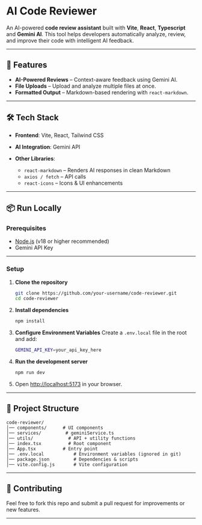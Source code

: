 # AI Code Reviewer

An AI-powered **code review assistant** built with **Vite**, **React**, **Typescript** and **Gemini AI**.
This tool helps developers automatically analyze, review, and improve their code with intelligent AI feedback.

---

## 🚀 Features

* **AI-Powered Reviews** – Context-aware feedback using Gemini AI.
* **File Uploads** – Upload and analyze multiple files at once.
* **Formatted Output** – Markdown-based rendering with `react-markdown`.

---

## 🛠️ Tech Stack

* **Frontend**: Vite, React, Tailwind CSS
* **AI Integration**: Gemini API
* **Other Libraries**:

  * `react-markdown` – Renders AI responses in clean Markdown
  * `axios / fetch` – API calls
  * `react-icons` – Icons & UI enhancements

---

## 📦 Run Locally

### Prerequisites

* [Node.js](https://nodejs.org/) (v18 or higher recommended)
* Gemini API Key 

---

### Setup

1. **Clone the repository**

   ```bash
   git clone https://github.com/your-username/code-reviewer.git
   cd code-reviewer
   ```

2. **Install dependencies**

   ```bash
   npm install
   ```

3. **Configure Environment Variables**
   Create a `.env.local` file in the root and add:

   ```bash
   GEMINI_API_KEY=your_api_key_here
   ```

4. **Run the development server**

   ```bash
   npm run dev
   ```

5. Open [http://localhost:5173](http://localhost:5173) in your browser.

---

## 📂 Project Structure

```
code-reviewer/
│── components/      # UI components
│── services/         # geminiService.ts
│── utils/             # API + utility functions
│── index.tsx          # Root component
│── App.tsx          # Entry point
│── .env.local           # Environment variables (ignored in git)
│── package.json         # Dependencies & scripts
│── vite.config.js       # Vite configuration
```

---

## 🤝 Contributing

Feel free to fork this repo and submit a pull request for improvements or new features.

---
